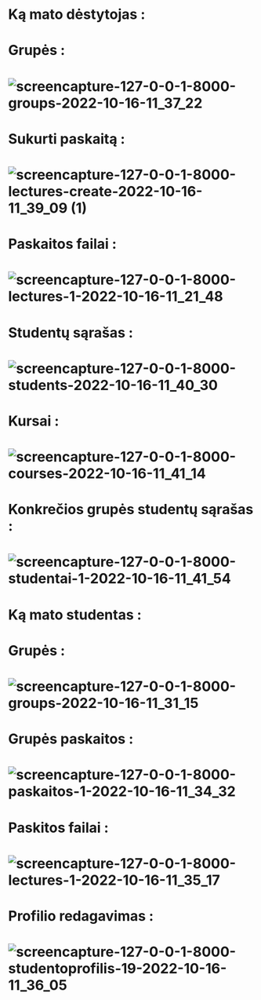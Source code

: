 # Ką mato dėstytojas :
# Grupės :
# ![screencapture-127-0-0-1-8000-groups-2022-10-16-11_37_22](https://user-images.githubusercontent.com/107037107/196026386-0c8850d3-4d6d-4e40-927a-28d6ce1a6aa8.png)
# Sukurti paskaitą :
# ![screencapture-127-0-0-1-8000-lectures-create-2022-10-16-11_39_09 (1)](https://user-images.githubusercontent.com/107037107/196026459-a66d72c2-25d6-4c45-b71c-6c53b8cfdbb6.png)
# Paskaitos failai :
# ![screencapture-127-0-0-1-8000-lectures-1-2022-10-16-11_21_48](https://user-images.githubusercontent.com/107037107/196026474-f4861838-9e45-4c5f-bd37-96b492215392.png)
# Studentų sąrašas : 
# ![screencapture-127-0-0-1-8000-students-2022-10-16-11_40_30](https://user-images.githubusercontent.com/107037107/196026493-cf8b9903-5962-4394-84d6-5d1dbfb0bf6f.png)
# Kursai :
# ![screencapture-127-0-0-1-8000-courses-2022-10-16-11_41_14](https://user-images.githubusercontent.com/107037107/196026520-e40384dd-8598-4097-803c-271485e83db7.png)
# Konkrečios grupės studentų sąrašas :
# ![screencapture-127-0-0-1-8000-studentai-1-2022-10-16-11_41_54](https://user-images.githubusercontent.com/107037107/196026550-a9b2a266-7447-4830-9091-8aeff58fb0a5.png)

# Ką mato studentas :
# Grupės :
# ![screencapture-127-0-0-1-8000-groups-2022-10-16-11_31_15](https://user-images.githubusercontent.com/107037107/196026227-829e31cf-be3f-4cab-9154-c071b1422248.png)
# Grupės paskaitos :
# ![screencapture-127-0-0-1-8000-paskaitos-1-2022-10-16-11_34_32](https://user-images.githubusercontent.com/107037107/196026267-a82b27ad-86db-48d0-ae40-69fbdae480b6.png)
# Paskitos failai :
# ![screencapture-127-0-0-1-8000-lectures-1-2022-10-16-11_35_17](https://user-images.githubusercontent.com/107037107/196026294-304e63b3-0864-47cc-b74e-e3e538ea85cd.png)
# Profilio redagavimas :
# ![screencapture-127-0-0-1-8000-studentoprofilis-19-2022-10-16-11_36_05](https://user-images.githubusercontent.com/107037107/196026316-5af462b4-798f-4d5a-b53a-d46743690268.png)
